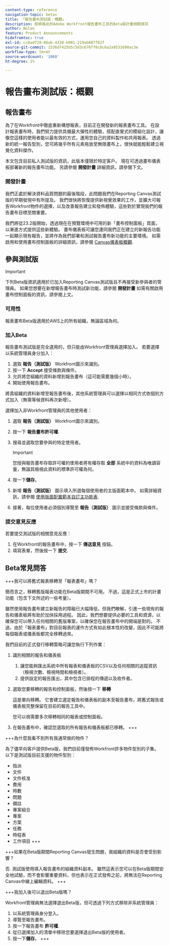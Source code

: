 ```yaml
---
content-type: reference
navigation-topic: betas
title: 「報告畫布測試版：概觀」
description: 即將推出的Adobe Workfront報告畫布工具的Beta版計畫相關資訊
author: Nolan
feature: Product Announcements
hidefromtoc: true
exl-id: cc0adf28-08ab-4330-b901-219ab687f02f
source-git-commit: 1536d7425b5c5d3c676ff0c8c6a2a9531690ac3e
workflow-type: tm+mt
source-wordcount: '1060'
ht-degree: 1%

---
```



# 報告畫布測試版：概觀

## 報告畫布

為了在Workfront中徹底重新構想報表，目前正在開發新的報表畫布工具。 在設計報表畫布時，我們努力提供具備最大彈性的體驗，搭配直覺式的模組化設計，讓像您這樣的使用者能以最有效的方式，運用您自己的資料製作和共用報表。 透過新的統一報告型別，您可將幾乎所有元素拖放至無限畫布上，很快就能輕鬆建立視覺化資料傑作。

本文包含目前私人測試版的資訊，此版本僅限於特定客戶。 現在可透過畫布儀表板部署新的報告畫布功能。 另請參閱 **開發計畫** 詳細資訊，請參閱下文。

### 開發計畫

我們正處於解決資料品質問題的最後階段，此問題我們在Reporting Canvas測試版的早期發現中有所提及。 我們很快將恢復提供新視覺效果的工作，並擴大可報告Workfront物件的選擇，以及改善報告建立和發佈體驗，這些對於實現我們的報告畫布目標至關重要。

我們將從23.2版開始，透過現在在預覽環境中可用的新「畫布控制面板」頁面，以漸進方式提供這些新體驗。 畫布儀表板可讓您連同我們正在建立的新報告功能一起顯示現有報告，並將作為我們部署和測試報告畫布新功能的主要環境。 如需啟用和使用畫布控制面板的詳細資訊，請參閱 [Canvas儀表板概觀](/help/quicksilver/reports-and-dashboards/dashboards/creating-and-managing-dashboards/canvas-dashboards-overview.md).

## 參與測試版

>[!IMPORTANT]
>
>下列Beta版資訊適用於已加入Reporting Canvas測試版且不再接受新參與者的管理員。 如果您想要在新增報告畫布時測試新功能，請參閱 **開發計畫** 如需有關啟用畫布控制面板的資訊，請參閱上文。

### 可用性

報表畫布Beta版適用於AWS上的所有組織，無論區域為何。

### 加入Beta

報告畫布測試版是完全選用的，但只能由Workfront管理員選擇加入。 若要選擇以系統管理員身分加入：

1. 選取 **報告（測試版）** Workfront圖示來識別。
1. 按一下 **Accept** 接受條款與條件。
1. 允許將您組織的資料新增到報告畫布（這可能需要幾個小時）。
1. 開始使用報告畫布。

將貴組織的資料新增至報告畫布後，其他系統管理員可以選擇以相同方式依個別方式加入（無需等候資料再次新增）。

選擇加入非Workfront管理員的其他使用者：

1. 選取 **報告（測試版）** Workfront圖示來識別。
1. 按一下 **報告畫布許可權**.
1. 搜尋並選取您要參與的特定使用者。

   >[!IMPORTANT]
   >
   >您授與報告畫布存取許可權的使用者將有權存取 **全部** 系統中的資料為唯讀容量，無論其檢視此資料的標準許可權為何。

1. 按一下&#x200B;**儲存**。
1. 新增 **報告（測試版）** 圖示填入所選每個使用者的主版面範本中。 如需詳細資訊，請參閱 [使用版面配置範本自訂主功能表](/help/quicksilver/administration-and-setup/customize-workfront/use-layout-templates/customize-main-menu.md).
1. 接著，每位使用者必須個別導覽至 **報告（測試版）** 圖示並接受條款與條件。

### 提交意見反應

若要提交測試版的相關意見反應：

1. 在Workfront的報告畫布中，按一下 **傳送意見** 按鈕。
1. 填寫表單，然後按一下 **提交**.

## Beta常見問答

+++我可以將舊式報表移轉至「報表畫布」嗎？

簡而言之，移轉舊版報表功能在Beta版期間不可用。 不過，這是正式上市的計畫功能（包含下文所述的一些考量）。

雖然使用報告畫布建立新報告的障礙已大幅降低，但我們瞭解，引進一些現有的報告和儀表板將有助於加快採用過程。 因此，我們想要提供必要的工具和資源，以確保您可以帶入任何相關的舊版專案，以確保您在報告畫布中的開端是對的。 不過，由於「報表畫布」對目前報表的運作方式有如此根本性的改變，因此不可能將每個報表或儀表板都完全移轉過來。

我們目前的正式發行移轉策略可讓您執行下列作業：

1. 識別相關的報告和儀表板

   1. 讓您能夠匯出系統中所有報表和儀表板的CSV以及任何相關的追蹤資訊（檢視次數、檢視時間和檢視者）。
   1. 提供設定的報告匯出，其中包含已排程的傳遞以及收件者。

1. 選取您要移轉的報告和控制面板，然後按一下 **移轉**

   這是單向移轉。 它會建立選定報告和儀表板的副本至報告畫布，將舊式報告或儀表板完整保留在目前的報告工具中。

   您可以視需要多次移轉相同的報表或控制面板。

1. 在報告畫布中，確認您選取的所有報告和儀表板都已移轉。
+++

+++為什麼我看不到所有我通常做的物件？

為了儘早向客戶提供Beta版，我們目前僅發佈Workfront許多物件型別的子集。 以下是測試版目前支援的物件型別：

* 指派
* 文件
* 文件核准
* 費用
* 時數
* 問題
* 備註
* 專案組合
* 專案
* 方案
* 任務
* 時程表
* 工作項目
+++

+++如果在Beta版期間Reporting Canvas發生問題，我組織的資料是否會受到影響？

否. 測試版使用填入報告畫布的組織資料副本。 雖然這表示您可以在Beta版期間安全地試驗，而不會影響重要資料，但也表示在正式發佈之前，將無法在Reporting Canvas中線上編輯資料。
+++

+++我加入後可以退出Beta版嗎？

Workfront管理員無法選擇退出Beta版，但可透過下列方式移除非系統管理員：

1. 以系統管理員身分登入。
1. 導覽至報告畫布。
1. 按一下報告畫布 **許可權**.
1. 從已選擇加入的清單中移除您要選擇退出Beta版的使用者。
1. 按一下&#x200B;**儲存**。
+++
